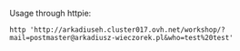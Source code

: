 Usage through httpie: 

```
http 'http://arkadiuseh.cluster017.ovh.net/workshop/?mail=postmaster@arkadiusz-wieczorek.pl&who=test%20test'
```